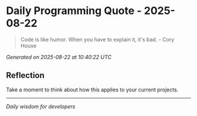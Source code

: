 # Daily Programming Quote - 2025-08-22

> Code is like humor. When you have to explain it, it's bad. - Cory House

*Generated on 2025-08-22 at 10:40:22 UTC*

## Reflection

Take a moment to think about how this applies to your current projects.

---
*Daily wisdom for developers*
